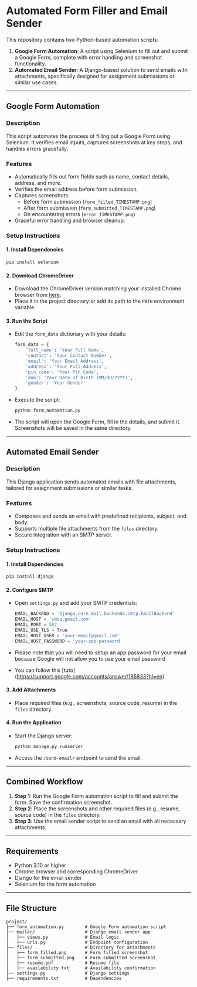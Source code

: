# Automated Form Filler and Email Sender

This repository contains two Python-based automation scripts:

1. **Google Form Automation**: A script using Selenium to fill out and submit a Google Form, complete with error handling and screenshot functionality.
2. **Automated Email Sender**: A Django-based solution to send emails with attachments, specifically designed for assignment submissions or similar use cases.

---

## **Google Form Automation**

### **Description**
This script automates the process of filling out a Google Form using Selenium. It verifies email inputs, captures screenshots at key steps, and handles errors gracefully.

### **Features**
- Automatically fills out form fields such as name, contact details, address, and more.
- Verifies the email address before form submission.
- Captures screenshots:
  - Before form submission (`form_filled_TIMESTAMP.png`)
  - After form submission (`form_submitted_TIMESTAMP.png`)
  - On encountering errors (`error_TIMESTAMP.png`)
- Graceful error handling and browser cleanup.

### **Setup Instructions**

#### **1. Install Dependencies**
```bash
pip install selenium
```

#### **2. Download ChromeDriver**
- Download the ChromeDriver version matching your installed Chrome browser from [here](https://chromedriver.chromium.org/downloads).
- Place it in the project directory or add its path to the `PATH` environment variable.

#### **3. Run the Script**
- Edit the `form_data` dictionary with your details:
  ```python
  form_data = {
      'full_name': 'Your Full Name',
      'contact': 'Your Contact Number',
      'email': 'Your Email Address',
      'address': 'Your Full Address',
      'pin_code': 'Your Pin Code',
      'dob': 'Your Date of Birth (MM/DD/YYYY)',
      'gender': 'Your Gender'
  }
  ```
- Execute the script:
  ```bash
  python form_automation.py
  ```
- The script will open the Google Form, fill in the details, and submit it. Screenshots will be saved in the same directory.

---

## **Automated Email Sender**

### **Description**
This Django application sends automated emails with file attachments, tailored for assignment submissions or similar tasks.

### **Features**
- Composes and sends an email with predefined recipients, subject, and body.
- Supports multiple file attachments from the `files` directory.
- Secure integration with an SMTP server.

### **Setup Instructions**

#### **1. Install Dependencies**
```bash
pip install django
```

#### **2. Configure SMTP**
- Open `settings.py` and add your SMTP credentials:
  ```python
  EMAIL_BACKEND = 'django.core.mail.backends.smtp.EmailBackend'
  EMAIL_HOST = 'smtp.gmail.com'
  EMAIL_PORT = 587
  EMAIL_USE_TLS = True
  EMAIL_HOST_USER = 'your-email@gmail.com'
  EMAIL_HOST_PASSWORD = 'your-app-password'
  ```
- Please note that you will need to setup an app password for your email because Google will not allow you to use your email password

- You can follow this [tuto] (https://support.google.com/accounts/answer/185833?hl=en)

#### **3. Add Attachments**
- Place required files (e.g., screenshots, source code, resume) in the `files` directory.

#### **4. Run the Application**
- Start the Django server:
  ```bash
  python manage.py runserver
  ```
- Access the `/send-email/` endpoint to send the email.

---

## **Combined Workflow**

1. **Step 1**: Run the Google Form automation script to fill and submit the form. Save the confirmation screenshot.
2. **Step 2**: Place the screenshots and other required files (e.g., resume, source code) in the `files` directory.
3. **Step 3**: Use the email sender script to send an email with all necessary attachments.

---

## **Requirements**
- Python 3.10 or higher
- Chrome browser and corresponding ChromeDriver
- Django for the email sender
- Selenium for the form automation

---

## **File Structure**
```
project/
├── form_automation.py        # Google Form automation script
├── mailer/                   # Django email sender app
│   ├── views.py              # Email logic
│   ├── urls.py               # Endpoint configuration
├── files/                    # Directory for attachments
│   ├── form_filled.png       # Form filled screenshot
│   ├── form_submitted.png    # Form submitted screenshot
│   ├── resume.pdf            # Resume file
│   ├── availability.txt      # Availability confirmation
├── settings.py               # Django settings
├── requirements.txt          # Dependencies
```
